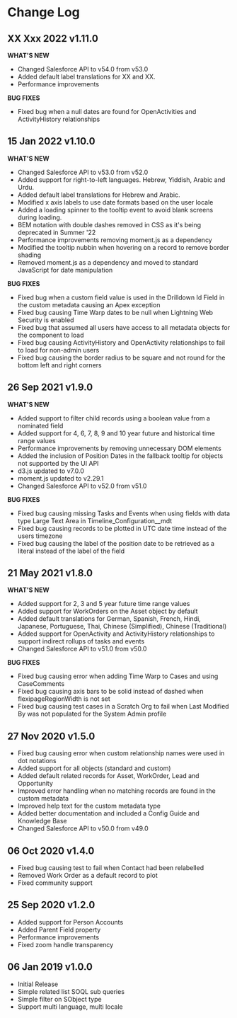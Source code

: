 # Change Log

## XX Xxx 2022 v1.11.0

**WHAT'S NEW**
-   Changed Salesforce API to v54.0 from v53.0
-   Added default label translations for XX and XX.
-   Performance improvements

**BUG FIXES**
-   Fixed bug when a null dates are found for OpenActivities and ActivityHistory relationships


## 15 Jan 2022 v1.10.0

**WHAT'S NEW**
-   Changed Salesforce API to v53.0 from v52.0
-   Added support for right-to-left languages. Hebrew, Yiddish, Arabic and Urdu.
-   Added default label translations for Hebrew and Arabic.
-   Modified x axis labels to use date formats based on the user locale
-   Added a loading spinner to the tooltip event to avoid blank screens during loading.
-   BEM notation with double dashes removed in CSS as it's being deprecated in Summer '22
-   Performance improvements removing moment.js as a dependency
-   Modified the tooltip nubbin when hovering on a record to remove border shading
-   Removed moment.js as a dependency and moved to standard JavaScript for date manipulation

**BUG FIXES**
-   Fixed bug when a custom field value is used in the Drilldown Id Field in the custom metadata causing an Apex exception
-   Fixed bug causing Time Warp dates to be null when Lightning Web Security is enabled
-   Fixed bug that assumed all users have access to all metadata objects for the component to load
-   Fixed bug causing ActivityHistory and OpenActivity relationships to fail to load for non-admin users
-   Fixed bug causing the border radius to be square and not round for the bottom left and right corners

## 26 Sep 2021 v1.9.0

**WHAT'S NEW**
-   Added support to filter child records using a boolean value from a nominated field 
-   Added support for 4, 6, 7, 8, 9 and 10 year future and historical time range values
-   Performance improvements by removing unnecessary DOM elements
-   Added the inclusion of Position Dates in the fallback tooltip for objects not supported by the UI API
-   d3.js updated to v7.0.0
-   moment.js updated to v2.29.1
-   Changed Salesforce API to v52.0 from v51.0

**BUG FIXES**
-   Fixed bug causing missing Tasks and Events when using fields with data type Large Text Area in Timeline_Configuration__mdt
-   Fixed bug causing records to be plotted in UTC date time instead of the users timezone
-   Fixed bug causing the label of the position date to be retrieved as a literal instead of the label of the field

## 21 May 2021 v1.8.0

**WHAT'S NEW**
-   Added support for 2, 3 and 5 year future time range values
-   Added support for WorkOrders on the Asset object by default
-   Added default translations for German, Spanish, French, Hindi, Japanese, Portuguese, Thai, Chinese (Simplified), Chinese (Traditional)
-   Added support for OpenActivity and ActivityHistory relationships to support indirect rollups of tasks and events
-   Changed Salesforce API to v51.0 from v50.0

**BUG FIXES**
-   Fixed bug causing error when adding Time Warp to Cases and using CaseComments
-   Fixed bug causing axis bars to be solid instead of dashed when flexipageRegionWidth is not set
-   Fixed bug causing test cases in a Scratch Org to fail when Last Modified By was not populated for the System Admin profile

## 27 Nov 2020 v1.5.0

-   Fixed bug causing error when custom relationship names were used in dot notations
-   Added support for all objects (standard and custom)
-   Added default related records for Asset, WorkOrder, Lead and Opportunity
-   Improved error handling when no matching records are found in the custom metadata
-   Improved help text for the custom metadata type
-   Added better documentation and included a Config Guide and Knowledge Base
-   Changed Salesforce API to v50.0 from v49.0

## 06 Oct 2020 v1.4.0

-   Fixed bug causing test to fail when Contact had been relabelled
-   Removed Work Order as a default record to plot
-   Fixed community support

## 25 Sep 2020 v1.2.0

-   Added support for Person Accounts
-   Added Parent Field property
-   Performance improvements
-   Fixed zoom handle transparency

## 06 Jan 2019 v1.0.0

-   Initial Release
-   Simple related list SOQL sub queries
-   Simple filter on SObject type
-   Support multi language, multi locale
